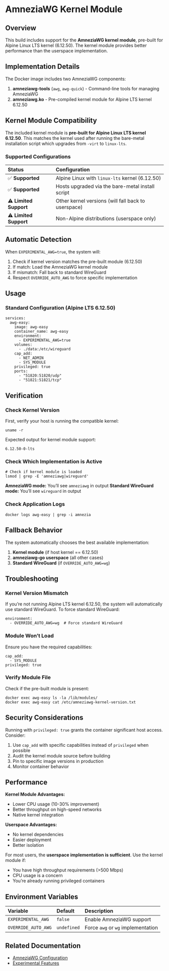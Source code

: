 # AmneziaWG Kernel Module

## Overview

This build includes support for the **AmneziaWG kernel module**, pre-built for Alpine Linux LTS kernel (6.12.50). The kernel module provides better performance than the userspace implementation.

## Implementation Details

The Docker image includes two AmneziaWG components:

1.  **amneziawg-tools** (`awg`, `awg-quick`) - Command-line tools for managing AmneziaWG
2.  **amneziawg.ko** - Pre-compiled kernel module for Alpine LTS kernel 6.12.50

## Kernel Module Compatibility

The included kernel module is **pre-built for Alpine Linux LTS kernel 6.12.50**. This matches the kernel used after running the bare-metal installation script which upgrades from `-virt` to `linux-lts`.

### Supported Configurations

| Status | Configuration |
|:---|:---|
| ✅ **Supported** | Alpine Linux with `linux-lts` kernel (6.12.50) |
| ✅ **Supported** | Hosts upgraded via the bare-metal install script |
| ⚠️ **Limited Support** | Other kernel versions (will fall back to userspace) |
| ⚠️ **Limited Support** | Non-Alpine distributions (userspace only) |

## Automatic Detection

When `EXPERIMENTAL_AWG=true`, the system will:

1.  Check if kernel version matches the pre-built module (6.12.50)
2.  If match: Load the AmneziaWG kernel module
3.  If mismatch: Fall back to standard WireGuard
4.  Respect `OVERRIDE_AUTO_AWG` to force specific implementation

## Usage

### Standard Configuration (Alpine LTS 6.12.50)

    services:
      awg-easy:
        image: awg-easy
        container_name: awg-easy
        environment:
          - EXPERIMENTAL_AWG=true
        volumes:
          - ./data:/etc/wireguard
        cap_add:
          - NET_ADMIN
          - SYS_MODULE
        privileged: true
        ports:
          - "51820:51820/udp"
          - "51821:51821/tcp"

## Verification

### Check Kernel Version

First, verify your host is running the compatible kernel:

    uname -r

Expected output for kernel module support:

    6.12.50-0-lts

### Check Which Implementation is Active

    # Check if kernel module is loaded
    lsmod | grep -E 'amneziawg|wireguard'

**AmneziaWG mode:** You’ll see `amneziawg` in output **Standard WireGuard mode:** You’ll see `wireguard` in output

### Check Application Logs

    docker logs awg-easy | grep -i amnezia

## Fallback Behavior

The system automatically chooses the best available implementation:

1.  **Kernel module** (if host kernel == 6.12.50)
2.  **amneziawg-go userspace** (all other cases)
3.  **Standard WireGuard** (if `OVERRIDE_AUTO_AWG=wg`)

## Troubleshooting

### Kernel Version Mismatch

If you’re not running Alpine LTS kernel 6.12.50, the system will automatically use standard WireGuard. To force standard WireGuard:

    environment:
      - OVERRIDE_AUTO_AWG=wg  # Force standard WireGuard

### Module Won’t Load

Ensure you have the required capabilities:

    cap_add:
      - SYS_MODULE
    privileged: true

### Verify Module File

Check if the pre-built module is present:

    docker exec awg-easy ls -la /lib/modules/
    docker exec awg-easy cat /etc/amneziawg-kernel-version.txt

## Security Considerations

Running with `privileged: true` grants the container significant host access. Consider:

1.  Use `cap_add` with specific capabilities instead of `privileged` when possible
2.  Audit the kernel module source before building
3.  Pin to specific image versions in production
4.  Monitor container behavior

## Performance

**Kernel Module Advantages:**

- Lower CPU usage (10-30% improvement)
- Better throughput on high-speed networks
- Native kernel integration

**Userspace Advantages:**

- No kernel dependencies
- Easier deployment
- Better isolation

For most users, the **userspace implementation is sufficient**. Use the kernel module if:

- You have high throughput requirements (\>500 Mbps)
- CPU usage is a concern
- You’re already running privileged containers

## Environment Variables

| Variable            | Default     | Description                        |
|:--------------------|:------------|:-----------------------------------|
| `EXPERIMENTAL_AWG`  | `false`     | Enable AmneziaWG support           |
| `OVERRIDE_AUTO_AWG` | `undefined` | Force `awg` or `wg` implementation |

## Related Documentation

- [AmneziaWG Configuration](./amnezia.md)
- [Experimental Features](./experimental-config.md)

